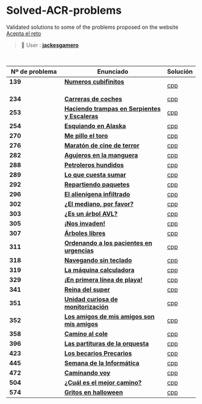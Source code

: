 # Solved-ACR-problems
Validated solutions to some of the problems proposed on the website [Acepta el reto](https://www.aceptaelreto.com/)

> 👤 User :  [**jackesgamero**](https://www.aceptaelreto.com/user/profile.php?id=20371)

<br>

|Nº de problema  | Enunciado| Solución
|--|--|--|
| **139** &emsp; &emsp; &emsp; &emsp; &emsp; &emsp; &emsp;| [**Numeros cubifinitos**](https://www.aceptaelreto.com/problem/statement.php?id=139) &emsp; &emsp; &emsp; &emsp; &emsp; &emsp; &emsp; &emsp; &emsp; &emsp;| [cpp](https://github.com/Jackesgamero/Solved-ACR-problems/blob/master/139%20-%20Numeros%20cubifinitos/Numeros_cubifinitos/Main.cpp)| | |
| **234** | [**Carreras de coches**](https://www.aceptaelreto.com/problem/statement.php?id=234) | [cpp]()| | |
| **253** | [**Haciendo trampas en Serpientes y Escaleras**](https://www.aceptaelreto.com/problem/statement.php?id=253#:~:text=Si%20la%20ficha%20termina%20en,planteado%20no%20requiere%20ninguna%20destreza.) | [cpp]()| | |
| **254** | [**Esquiando en Alaska**](https://www.aceptaelreto.com/problem/statement.php?id=254) | [cpp]()| | |
| **270** | [**Me pillo el toro**](https://www.aceptaelreto.com/problem/statement.php?id=270) | [cpp](https://github.com/Jackesgamero/Solved-ACR-problems/blob/master/270%20-%20Me%20pillo%20el%20toro/Me_pillo_el_toro/Source.cpp)| | |
| **276** | [**Maratón de cine de terror**](https://www.aceptaelreto.com/problem/statement.php?id=276) | [cpp]()| | |
| **282** | [**Agujeros en la manguera**](https://www.aceptaelreto.com/problem/statement.php?id=282) | [cpp]()| | |
| **288** | [**Petroleros hundidos**](https://www.aceptaelreto.com/problem/statement.php?id=288) | [cpp]()| | |
| **289** | [**Lo que cuesta sumar**](https://www.aceptaelreto.com/problem/submission.php?id=503361) | [cpp](https://github.com/Jackesgamero/Solved-ACR-problems/blob/master/270%20-%20Me%20pillo%20el%20toro/Me_pillo_el_toro/Source.cpp)| | |
| **292** | [**Repartiendo paquetes**](https://www.aceptaelreto.com/problem/statement.php?id=292) | [cpp]()| | |
| **296** | [**El alienígena infiltrado**](https://www.aceptaelreto.com/problem/statement.php?id=296) | [cpp]()| | |
| **302** | [**¿El mediano, por favor?**](https://www.aceptaelreto.com/problem/statement.php?id=302) | [cpp]()| | |
| **303** | [**¿Es un árbol AVL?**](https://www.aceptaelreto.com/problem/statement.php?id=303) | [cpp]()| | |
| **305** | [**¡Nos invaden!**](https://www.aceptaelreto.com/problem/statement.php?id=305) | [cpp]()| | |
| **307** | [**Árboles libres**](https://www.aceptaelreto.com/problem/statement.php?id=307) | [cpp]()| | |
| **311** | [**Ordenando a los pacientes en urgencias**](https://www.aceptaelreto.com/problem/statement.php?id=311) | [cpp]()| | |
| **318** | [**Navegando sin teclado**](https://www.aceptaelreto.com/problem/statement.php?id=318) | [cpp]()| | |
| **319** | [**La máquina calculadora**](https://www.aceptaelreto.com/problem/statement.php?id=319) | [cpp]()| | |
| **329** | [**¡En primera línea de playa!**](https://www.aceptaelreto.com/problem/statement.php?id=329) | [cpp]()| | |
| **341** | [**Reina del super**](https://www.aceptaelreto.com/problem/statement.php?id=341) | [cpp]()| | |
| **351** | [**Unidad curiosa de monitorización**](https://www.aceptaelreto.com/problem/statement.php?id=351) | [cpp]()| | |
| **352** | [**Los amigos de mis amigos son mis amigos**](https://www.aceptaelreto.com/problem/statement.php?id=352) | [cpp]()| | |
| **358** | [**Camino al cole**](https://www.aceptaelreto.com/problem/statement.php?id=358) | [cpp]()| | |
| **396** | [**Las partituras de la orquesta**](https://www.aceptaelreto.com/problem/statement.php?id=396) | [cpp]()| | |
| **423** | [**Los becarios Precarios**](https://www.aceptaelreto.com/problem/statement.php?id=423) | [cpp](https://github.com/Jackesgamero/Solved-ACR-problems/blob/master/423%20-%20Los%20becarios%20Precarios/Becarios%20Precarios/Source.cpp)| | |
| **445** | [**Semana de la Informática**](https://www.aceptaelreto.com/problem/statement.php?id=445) | [cpp]()| | |
| **472** | [**Caminando voy**](https://www.aceptaelreto.com/problem/statement.php?id=472) | [cpp](https://github.com/Jackesgamero/Solved-ACR-problems/blob/master/472%20-%20Caminando%20voy/Caminando%20voy/Source.cpp)| | |
| **504** | [**¿Cuál es el mejor camino?**](https://www.aceptaelreto.com/problem/statement.php?id=504) | [cpp]()| | |
| **574** | [**Gritos en halloween**](https://www.aceptaelreto.com/problem/statement.php?id=574) | [cpp](https://github.com/Jackesgamero/Solved-ACR-problems/blob/master/574%20-%20Gritos%20en%20halloween/Gritos%20en%20halloween/Source.cpp)| | |
